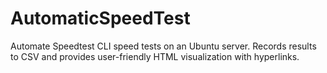 # AutomaticSpeedTest
Automate Speedtest CLI speed tests on an Ubuntu server. Records results to CSV and provides user-friendly HTML visualization with hyperlinks.
